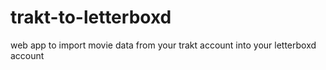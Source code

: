 # trakt-to-letterboxd
web app to import movie data from your trakt account into your letterboxd account
